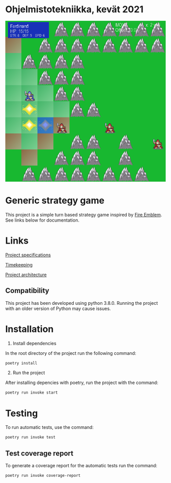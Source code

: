# Ohjelmistotekniikka, kevät 2021

![](https://github.com/RadicalOyster/ot-harjoitustyo/blob/master/images/interface_2.png)

# Generic strategy game
This project is a simple turn based strategy game inspired by [Fire Emblem](https://en.wikipedia.org/wiki/Fire_Emblem:_Shadow_Dragon_and_the_Blade_of_Light). See links below for documentation.

# Links

[Project specifications](https://github.com/RadicalOyster/ot-harjoitustyo/blob/master/documentation/project%20specifications.mkd)

[Timekeeping](https://github.com/RadicalOyster/ot-harjoitustyo/blob/master/documentation/time%20spent.mkd)

[Project architecture](https://github.com/RadicalOyster/ot-harjoitustyo/blob/master/documentation/arkkitehtuuri.md)

## Compatibility

This project has been developed using python 3.8.0. Running the project with an older version of Python may cause issues.

# Installation

1. Install dependencies

In the root directory of the project run the following command:

```bash
poetry install
```

2. Run the project

After installing depencies with poetry, run the project with the command:

```bash
poetry run invoke start
```

# Testing

To run automatic tests, use the command:

```bash
poetry run invoke test
```

## Test coverage report

To generate a coverage report for the automatic tests run the command:

```bash
poetry run invoke coverage-report
```